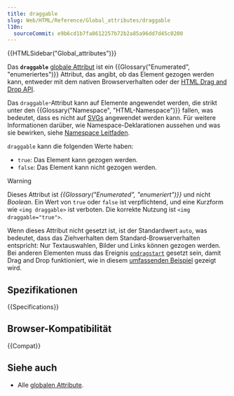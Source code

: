 ```yaml
---
title: draggable
slug: Web/HTML/Reference/Global_attributes/draggable
l10n:
  sourceCommit: e9b6cd1b7fa8612257b72b2a85a96dd7d45c0200
---
```


{{HTMLSidebar("Global_attributes")}}

Das **`draggable`** [globale Attribut](/de/docs/Web/HTML/Reference/Global_attributes) ist ein {{Glossary("Enumerated", "enumeriertes")}} Attribut, das angibt, ob das Element gezogen werden kann, entweder mit dem nativen Browserverhalten oder der [HTML Drag and Drop API](/de/docs/Web/API/HTML_Drag_and_Drop_API).

Das `draggable`-Attribut kann auf Elemente angewendet werden, die strikt unter den {{Glossary("Namespace", "HTML-Namespace")}} fallen, was bedeutet, dass es nicht auf [SVGs](/de/docs/Web/SVG) angewendet werden kann. Für weitere Informationen darüber, wie Namespace-Deklarationen aussehen und was sie bewirken, siehe [Namespace Leitfaden](/de/docs/Web/SVG/Guides/Namespaces_crash_course).

`draggable` kann die folgenden Werte haben:

- `true`: Das Element kann gezogen werden.
- `false`: Das Element kann nicht gezogen werden.

> [!WARNING]
> Dieses Attribut ist _{{Glossary("Enumerated", "enumeriert")}}_ und nicht _Boolean_. Ein Wert von `true` oder `false` ist verpflichtend, und eine Kurzform wie `<img draggable>` ist verboten. Die korrekte Nutzung ist `<img draggable="true">`.

Wenn dieses Attribut nicht gesetzt ist, ist der Standardwert `auto`, was bedeutet, dass das Ziehverhalten dem Standard-Browserverhalten entspricht: Nur Textauswahlen, Bilder und Links können gezogen werden. Bei anderen Elementen muss das Ereignis [`ondragstart`](/de/docs/Web/API/HTMLElement/dragstart_event) gesetzt sein, damit Drag and Drop funktioniert, wie in diesem [umfassenden Beispiel](/de/docs/Web/API/HTML_Drag_and_Drop_API/Drag_operations) gezeigt wird.

## Spezifikationen

{{Specifications}}

## Browser-Kompatibilität

{{Compat}}

## Siehe auch

- Alle [globalen Attribute](/de/docs/Web/HTML/Reference/Global_attributes).
